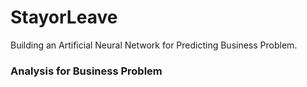 # StayorLeave   
Building an Artificial Neural Network for Predicting Business Problem.

### Analysis for Business Problem
<p>

</p>
